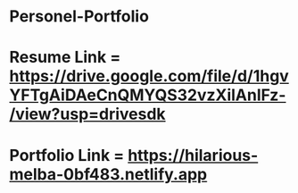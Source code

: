 # Personel-Portfolio
# Resume Link = https://drive.google.com/file/d/1hgvYFTgAiDAeCnQMYQS32vzXilAnlFz-/view?usp=drivesdk
# Portfolio Link = https://hilarious-melba-0bf483.netlify.app
